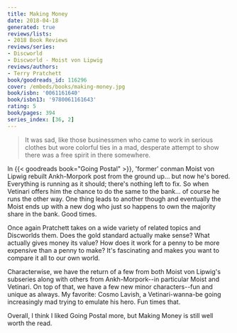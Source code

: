 ```yaml
---
title: Making Money
date: 2018-04-18
generated: true
reviews/lists:
- 2018 Book Reviews
reviews/series:
- Discworld
- Discworld - Moist von Lipwig
reviews/authors:
- Terry Pratchett
book/goodreads_id: 116296
cover: /embeds/books/making-money.jpg
book/isbn: '0061161640'
book/isbn13: '9780061161643'
rating: 5
book/pages: 394
series_index: [36, 2]
---
```

>  It was sad, like those businessmen who came to work in serious clothes but wore colorful ties in a mad, desperate attempt to show there was a free spirit in there somewhere.  

In {{< goodreads book="Going Postal" >}}, 'former' conman Moist von Lipwig rebuilt Ankh-Morpork post from the ground up... but now he's bored. Everything is running as it should; there's nothing left to fix. So when Vetinari offers him the chance to do the same to the bank... of course he runs the other way. One thing leads to another though and eventually the Moist ends up with a new dog who just so happens to own the majority share in the bank. Good times.  

<!--more-->

Once again Pratchett takes on a wide variety of related topics and Discworlds them. Does the gold standard actually make sense? What actually gives money its value? How does it work for a penny to be more expensive than a penny to make? It's fascinating and makes you want to compare it all to our own world.  

Characterwise, we have the return of a few from both Moist von Lipwig's subseries along with others from Ankh-Morpork--in particular Moist and Vetinari. On top of that, we have a few new minor characters--fun and unique as always. My favorite: Cosmo Lavish, a Vetinari-wanna-be going increasingly mad trying to emulate his hero. Fun times that.  

Overall, I think I liked Going Postal more, but Making Money is still well worth the read.